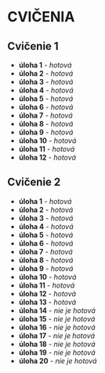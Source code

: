 # CVIČENIA

## Cvičenie 1
- **úloha 1** - *hotová*
- **úloha 2** - *hotová*
- **úloha 3** - *hotová*
- **úloha 4** - *hotová*
- **úloha 5** - *hotová*
- **úloha 6** - *hotová*
- **úloha 7** - *hotová*
- **úloha 8** - *hotová*
- **úloha 9** - *hotová*
- **úloha 10** - *hotová*
- **úloha 11** - *hotová*
- **úloha 12** - *hotová*
## Cvičenie 2
- **úloha 1** - *hotová*
- **úloha 2** - *hotová*
- **úloha 3** - *hotová*
- **úloha 4** - *hotová*
- **úloha 5** - *hotová*
- **úloha 6** - *hotová*
- **úloha 7** - *hotová*
- **úloha 8** - *hotová*
- **úloha 9** - *hotová*
- **úloha 10** - *hotová*
- **úloha 11** - *hotová*
- **úloha 12** - *hotová*
- **úloha 13** - *hotová*
- **úloha 14** - *nie je hotová*
- **úloha 15** - *nie je hotová*
- **úloha 16** - *nie je hotová*
- **úloha 17** - *nie je hotová*
- **úloha 18** - *nie je hotová*
- **úloha 19** - *nie je hotová*
- **úloha 20** - *nie je hotová*